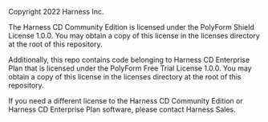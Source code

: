 Copyright 2022 Harness Inc.

The Harness CD Community Edition is licensed under the PolyForm Shield License 1.0.0. You may obtain a copy of this license in the licenses directory at the root of this repository.

Additionally, this repo contains code belonging to Harness CD Enterprise Plan that is licensed under the PolyForm Free Trial License 1.0.0. You may obtain a copy of this license in the licenses directory at the root of this repository.

If you need a different license to the Harness CD Community Edition or Harness CD Enterprise Plan software, please contact Harness Sales.